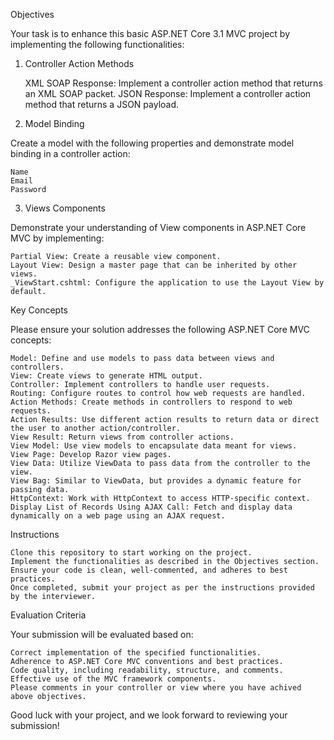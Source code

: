 Objectives

Your task is to enhance this basic ASP.NET Core 3.1 MVC project by implementing the following functionalities:
1. Controller Action Methods

    XML SOAP Response: Implement a controller action method that returns an XML SOAP packet.
    JSON Response: Implement a controller action method that returns a JSON payload.

2. Model Binding

Create a model with the following properties and demonstrate model binding in a controller action:

    Name
    Email
    Password

3. Views Components

Demonstrate your understanding of View components in ASP.NET Core MVC by implementing:

    Partial View: Create a reusable view component.
    Layout View: Design a master page that can be inherited by other views.
    _ViewStart.cshtml: Configure the application to use the Layout View by default.

Key Concepts

Please ensure your solution addresses the following ASP.NET Core MVC concepts:

    Model: Define and use models to pass data between views and controllers.
    View: Create views to generate HTML output.
    Controller: Implement controllers to handle user requests.
    Routing: Configure routes to control how web requests are handled.
    Action Methods: Create methods in controllers to respond to web requests.
    Action Results: Use different action results to return data or direct the user to another action/controller.
    View Result: Return views from controller actions.
    View Model: Use view models to encapsulate data meant for views.
    View Page: Develop Razor view pages.
    View Data: Utilize ViewData to pass data from the controller to the view.
    View Bag: Similar to ViewData, but provides a dynamic feature for passing data.   
    HttpContext: Work with HttpContext to access HTTP-specific context.
    Display List of Records Using AJAX Call: Fetch and display data dynamically on a web page using an AJAX request.

Instructions

    Clone this repository to start working on the project.
    Implement the functionalities as described in the Objectives section.
    Ensure your code is clean, well-commented, and adheres to best practices.
    Once completed, submit your project as per the instructions provided by the interviewer.

Evaluation Criteria

Your submission will be evaluated based on:

    Correct implementation of the specified functionalities.
    Adherence to ASP.NET Core MVC conventions and best practices.
    Code quality, including readability, structure, and comments.
    Effective use of the MVC framework components.
    Please comments in your controller or view where you have achived above objectives.


Good luck with your project, and we look forward to reviewing your submission!

